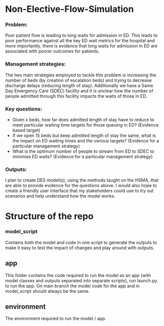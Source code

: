 # Non-Elective-Flow-Simulation

### Problem: 
Poor patient flow is leading to long waits for admission in ED. This leads to poor performance against all the key ED wait metrics for the hospital and more importantly, there is evidence that long waits for admission in ED are associated with poorer outcomes for patients.
### Management strategies: 
The two main strategies employed to tackle this problem is increasing the number of beds (by creation of escalation beds) and trying to decrease discharge delays (reducing length of stay). Additionally we have a Same Day Emergency Care (SDEC) facility and it is unclear how the number of people admitted through this facility impacts the waits of those in ED.
### Key questions:
* Given x beds, how far does admitted length of stay have to reduce to meet particular waiting time targets for those queuing in ED? (Evidence based target)
* If we open 15 beds but keep admitted length of stay the same, what is the impact on ED waiting times and the various targets? (Evidence for a particular management strategy)
* What is the optimum number of people to stream from ED to SDEC to minimise ED waits? (Evidence for a particular management strategy)
### Outputs:
I plan to create DES model(s), using the methods taught on the HSMA, that are able to provide evidence for the questions above. I would  also hope to create a friendly user interface that my stakeholders could use to try out scenarios and help understand how the model works.

# Structure of the repo

### model_script
Contains both the model and code in one script to generate the outputs to make it easy to test the impact of changes and play around with outputs.

## app
This folder contains the code required to run the model as an app (with model classes and outputs separated into separate scripts), run launch.py to run the app. On main branch the model code for the app and in model_script should always be the same.

## environment
The environment required to run the model / app.
